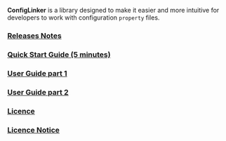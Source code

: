 **ConfigLinker** is a library designed to make it easier and more intuitive for developers to work with configuration `property` files. 

### [Releases Notes](RELEASE_NOTES.md)

### [Quick Start Guide (5 minutes)](docs/QuickStartGuide_5m.md)

### [User Guide part 1](docs/UserGuide_1.md)

### [User Guide part 2](docs/UserGuide_2.md)

### [Licence](APACHE-LICENSE-2.0.md)

### [Licence Notice](NOTICE.md)
